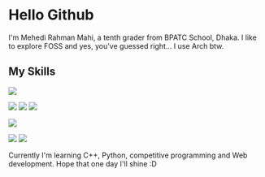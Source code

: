 # Hello Github
I'm Mehedi Rahman Mahi, a tenth grader from BPATC School, Dhaka. I like to explore FOSS and yes, you've guessed right... I use Arch btw.

<!--![](https://komarev.com/ghpvc/?username=cakemeow&color=green)-->

## My Skills

  ![](https://img.shields.io/badge/OS-Linux-blueviolet)
  
  ![](https://img.shields.io/badge/Web-Frontend-blue)
  ![](https://img.shields.io/badge/Web-HTML-yellowgreen)
  ![](https://img.shields.io/badge/Web-CSS-yellow)
  
  ![](https://img.shields.io/badge/Language-C%2B%2B-green)
  
  ![](https://img.shields.io/badge/Misc-Typing-red)
  ![](https://img.shields.io/badge/Misc-UX_designing-blue)

Currently I'm learning C++, Python, competitive programming and Web development. Hope that one day I'll shine :D
